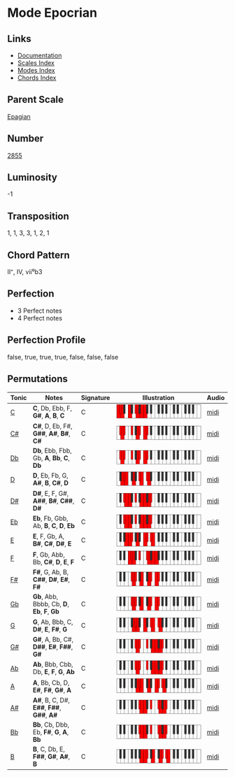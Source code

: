 # Mode Epocrian

## Links

- [Documentation](README.md)
- [Scales Index](Scales.md)
- [Modes Index](Modes.md)
- [Chords Index](Chords.md)

## Parent Scale

[Epagian](ScaleEpagian.md)

## Number

[2855](https://ianring.com/musictheory/scales/2855)

## Luminosity

-1

## Transposition

1, 1, 3, 3, 1, 2, 1

## Chord Pattern

II⁺, IV, vii⁰b3

## Perfection

- 3 Perfect notes
- 4 Perfect notes

## Perfection Profile

false, true, true, true, false, false, false

## Permutations

| Tonic | Notes | Signature | Illustration | Audio |
|-------|-------|-----------|--------------|-------|
| [C](ModeCNaturalEpocrian.md) | **C**, Db, Ebb, F, **G#**, **A**, **B**, **C** | C | ![CNaturalEpocrian](ModeCNaturalEpocrian.png) | [midi](https://github.com/edipermadi/music/blob/main/docs/ModeCNaturalEpocrian.mid?raw=true) |
| [C#](ModeCSharpEpocrian.md) | **C#**, D, Eb, F#, **G##**, **A#**, **B#**, **C#** | C | ![CSharpEpocrian](ModeCSharpEpocrian.png) | [midi](https://github.com/edipermadi/music/blob/main/docs/ModeCSharpEpocrian.mid?raw=true) |
| [Db](ModeDFlatEpocrian.md) | **Db**, Ebb, Fbb, Gb, **A**, **Bb**, **C**, **Db** | C | ![DFlatEpocrian](ModeDFlatEpocrian.png) | [midi](https://github.com/edipermadi/music/blob/main/docs/ModeDFlatEpocrian.mid?raw=true) |
| [D](ModeDNaturalEpocrian.md) | **D**, Eb, Fb, G, **A#**, **B**, **C#**, **D** | C | ![DNaturalEpocrian](ModeDNaturalEpocrian.png) | [midi](https://github.com/edipermadi/music/blob/main/docs/ModeDNaturalEpocrian.mid?raw=true) |
| [D#](ModeDSharpEpocrian.md) | **D#**, E, F, G#, **A##**, **B#**, **C##**, **D#** | C | ![DSharpEpocrian](ModeDSharpEpocrian.png) | [midi](https://github.com/edipermadi/music/blob/main/docs/ModeDSharpEpocrian.mid?raw=true) |
| [Eb](ModeEFlatEpocrian.md) | **Eb**, Fb, Gbb, Ab, **B**, **C**, **D**, **Eb** | C | ![EFlatEpocrian](ModeEFlatEpocrian.png) | [midi](https://github.com/edipermadi/music/blob/main/docs/ModeEFlatEpocrian.mid?raw=true) |
| [E](ModeENaturalEpocrian.md) | **E**, F, Gb, A, **B#**, **C#**, **D#**, **E** | C | ![ENaturalEpocrian](ModeENaturalEpocrian.png) | [midi](https://github.com/edipermadi/music/blob/main/docs/ModeENaturalEpocrian.mid?raw=true) |
| [F](ModeFNaturalEpocrian.md) | **F**, Gb, Abb, Bb, **C#**, **D**, **E**, **F** | C | ![FNaturalEpocrian](ModeFNaturalEpocrian.png) | [midi](https://github.com/edipermadi/music/blob/main/docs/ModeFNaturalEpocrian.mid?raw=true) |
| [F#](ModeFSharpEpocrian.md) | **F#**, G, Ab, B, **C##**, **D#**, **E#**, **F#** | C | ![FSharpEpocrian](ModeFSharpEpocrian.png) | [midi](https://github.com/edipermadi/music/blob/main/docs/ModeFSharpEpocrian.mid?raw=true) |
| [Gb](ModeGFlatEpocrian.md) | **Gb**, Abb, Bbbb, Cb, **D**, **Eb**, **F**, **Gb** | C | ![GFlatEpocrian](ModeGFlatEpocrian.png) | [midi](https://github.com/edipermadi/music/blob/main/docs/ModeGFlatEpocrian.mid?raw=true) |
| [G](ModeGNaturalEpocrian.md) | **G**, Ab, Bbb, C, **D#**, **E**, **F#**, **G** | C | ![GNaturalEpocrian](ModeGNaturalEpocrian.png) | [midi](https://github.com/edipermadi/music/blob/main/docs/ModeGNaturalEpocrian.mid?raw=true) |
| [G#](ModeGSharpEpocrian.md) | **G#**, A, Bb, C#, **D##**, **E#**, **F##**, **G#** | C | ![GSharpEpocrian](ModeGSharpEpocrian.png) | [midi](https://github.com/edipermadi/music/blob/main/docs/ModeGSharpEpocrian.mid?raw=true) |
| [Ab](ModeAFlatEpocrian.md) | **Ab**, Bbb, Cbb, Db, **E**, **F**, **G**, **Ab** | C | ![AFlatEpocrian](ModeAFlatEpocrian.png) | [midi](https://github.com/edipermadi/music/blob/main/docs/ModeAFlatEpocrian.mid?raw=true) |
| [A](ModeANaturalEpocrian.md) | **A**, Bb, Cb, D, **E#**, **F#**, **G#**, **A** | C | ![ANaturalEpocrian](ModeANaturalEpocrian.png) | [midi](https://github.com/edipermadi/music/blob/main/docs/ModeANaturalEpocrian.mid?raw=true) |
| [A#](ModeASharpEpocrian.md) | **A#**, B, C, D#, **E##**, **F##**, **G##**, **A#** | C | ![ASharpEpocrian](ModeASharpEpocrian.png) | [midi](https://github.com/edipermadi/music/blob/main/docs/ModeASharpEpocrian.mid?raw=true) |
| [Bb](ModeBFlatEpocrian.md) | **Bb**, Cb, Dbb, Eb, **F#**, **G**, **A**, **Bb** | C | ![BFlatEpocrian](ModeBFlatEpocrian.png) | [midi](https://github.com/edipermadi/music/blob/main/docs/ModeBFlatEpocrian.mid?raw=true) |
| [B](ModeBNaturalEpocrian.md) | **B**, C, Db, E, **F##**, **G#**, **A#**, **B** | C | ![BNaturalEpocrian](ModeBNaturalEpocrian.png) | [midi](https://github.com/edipermadi/music/blob/main/docs/ModeBNaturalEpocrian.mid?raw=true) |
